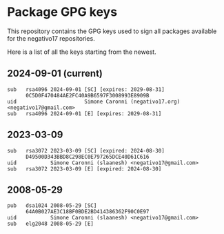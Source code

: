 # Package GPG keys

This repository contains the GPG keys used to sign all packages available for the negativo17 repositories.

Here is a list of all the keys starting from the newest.

## 2024-09-01 (current)

```
sub   rsa4096 2024-09-01 [SC] [expires: 2029-08-31]
      0C5D0F470484AE2FC40A9B6597F3008993E8909B
uid                      Simone Caronni (negativo17.org) <negativo17@gmail.com>
sub   rsa4096 2024-09-01 [E] [expires: 2029-08-31]
```

## 2023-03-09

```
sub   rsa3072 2023-03-09 [SC] [expired: 2024-08-30]
      D49500D343BBD8C298EC0E797265DCE40D61C616
uid           Simone Caronni (slaanesh) <negativo17@gmail.com>
sub   rsa3072 2023-03-09 [E] [expired: 2024-08-30]
```

## 2008-05-29

```
pub   dsa1024 2008-05-29 [SC]
      64A0B027AE3C18BF0BDE2BD414386362F90C0E97
uid           Simone Caronni (slaanesh) <negativo17@gmail.com>
sub   elg2048 2008-05-29 [E]
```
